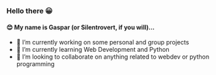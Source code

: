 ### Hello there 😀

<!--
**Silentrovert007/Silentrovert007** is a ✨ _special_ ✨ repository because its `README.md` (this file) appears on your GitHub profile.
-->
#### 😊 My name is Gaspar (or Silentrovert, if you will)...
- 🔭 I’m currently working on some personal and group projects
- 🌱 I’m currently learning Web Development and Python 
- 👯 I’m looking to collaborate on anything related to webdev or python programming

<!--
- 🤔 I’m looking for help with anything I can
- 💬 Ask me about ...
- 📫 How to reach me: ...
- 😄 Pronouns: ...
- ⚡ Fun fact: ...
-->

